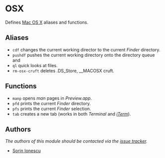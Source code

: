 OSX
===

Defines [Mac OS X][1] aliases and functions.

Aliases
-------

  - `cdf` changes the current working director to the current _Finder_
    directory.
  - `pushdf` pushes the current working directory onto the directory queue and
  - `ql` quick looks at files.
  - `rm-osx-cruft` deletes .DS\_Store, \_\_MACOSX cruft.

Functions
---------

  - `manp` opens _man_ pages in _Preview.app_.
  - `pfd` prints the current _Finder_ directory.
  - `pfs` prints the current _Finder_ selection.
  - `tab` creates a new tab (works in both _Terminal_ and [_iTerm_][3]).

Authors
-------

*The authors of this module should be contacted via the [issue tracker][4].*

  - [Sorin Ionescu](https://github.com/sorin-ionescu)

[1]: http://www.apple.com/macosx/
[3]: http://www.iterm2.com/
[4]: https://github.com/sorin-ionescu/prezto/issues

